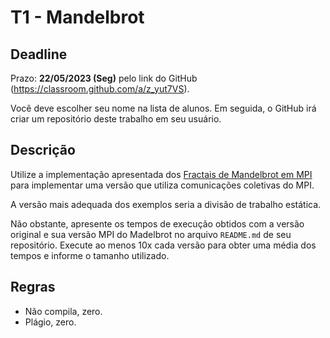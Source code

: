 
# T1 - Mandelbrot

## Deadline

Prazo: **22/05/2023 (Seg)** pelo link do GitHub (https://classroom.github.com/a/z_yut7VS).

Você deve escolher seu nome na lista de alunos. Em seguida, o GitHub irá criar um repositório deste trabalho em seu usuário.

## Descrição

Utilize a implementação apresentada dos [Fractais de Mandelbrot em MPI](https://github.com/joao-ufsm/par2023a/tree/master/exemplos/fractal) para implementar uma versão que utiliza comunicações coletivas do MPI.

A versão mais adequada dos exemplos seria a divisão de trabalho estática.

Não obstante, apresente os tempos de execução obtidos com a versão original e sua versão MPI do Madelbrot no arquivo `README.md` de seu repositório. Execute ao menos 10x cada versão para obter uma média dos tempos e informe o tamanho utilizado.


## Regras

- Não compila, zero.
- Plágio, zero.


